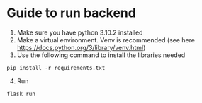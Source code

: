 # Guide to run backend

1. Make sure you have python 3.10.2 installed
2. Make a virtual environment. Venv is recommended (see here https://docs.python.org/3/library/venv.html)
3. Use the following command to install the libraries needed
```console
pip install -r requirements.txt
```
4. Run 
```console
flask run
```
